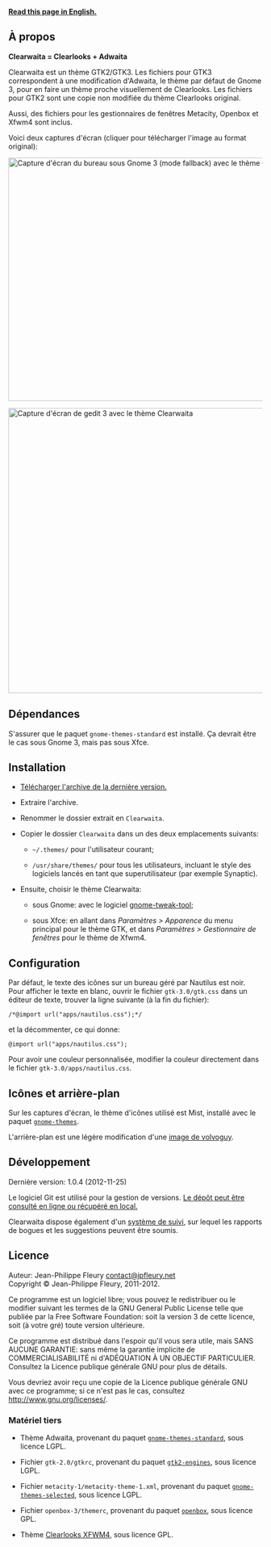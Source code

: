<p lang="en"><strong><a hreflang="en" href="http://www.jpfleury.net/en/software/clearwaita.php">Read this page in English.</a></strong></p>

## À propos

**Clearwaita = Clearlooks + Adwaita**

Clearwaita est un thème GTK2/GTK3. Les fichiers pour GTK3 correspondent à une modification d'Adwaita, le thème par défaut de Gnome 3, pour en faire un thème proche visuellement de Clearlooks. Les fichiers pour GTK2 sont une copie non modifiée du thème Clearlooks original.

Aussi, des fichiers pour les gestionnaires de fenêtres Metacity, Openbox et Xfwm4 sont inclus.

Voici deux captures d'écran (cliquer pour télécharger l'image au format original):

<a href="http://jpfleury.indefero.net/p/clearwaita/source/tree/master/doc/exemple1.png"><img src="http://jpfleury.indefero.net/p/clearwaita/source/tree/master/doc/exemple1.png" alt="Capture d'écran du bureau sous Gnome 3 (mode fallback) avec le thème Clearwaita" width="684" height="482" /></a>

<a href="http://jpfleury.indefero.net/p/clearwaita/source/tree/master/doc/exemple2.png"><img src="http://jpfleury.indefero.net/p/clearwaita/source/tree/master/doc/exemple2.png" alt="Capture d'écran de gedit 3 avec le thème Clearwaita" width="684" height="565" /></a>

## Dépendances

S'assurer que le paquet `gnome-themes-standard` est installé. Ça devrait être le cas sous Gnome 3, mais pas sous Xfce.

## Installation

- [Télécharger l'archive de la dernière version.](http://jpfleury.indefero.net/p/clearwaita/source/download/master/)

- Extraire l'archive.

- Renommer le dossier extrait en `Clearwaita`.

- Copier le dossier `Clearwaita` dans un des deux emplacements suivants:

	- `~/.themes/` pour l'utilisateur courant;
	
	- `/usr/share/themes/` pour tous les utilisateurs, incluant le style des logiciels lancés en tant que superutilisateur (par exemple Synaptic).

- Ensuite, choisir le thème Clearwaita:

	- sous Gnome: avec le logiciel [gnome-tweak-tool](https://live.gnome.org/GnomeTweakTool);
	
	- sous Xfce: en allant dans *Paramètres > Apparence* du menu principal pour le thème GTK, et dans *Paramètres > Gestionnaire de fenêtres* pour le thème de Xfwm4.

## Configuration

Par défaut, le texte des icônes sur un bureau géré par Nautilus est noir. Pour afficher le texte en blanc, ouvrir le fichier `gtk-3.0/gtk.css` dans un éditeur de texte, trouver la ligne suivante (à la fin du fichier):

    /*@import url("apps/nautilus.css");*/

et la décommenter, ce qui donne:

    @import url("apps/nautilus.css");

Pour avoir une couleur personnalisée, modifier la couleur directement dans le fichier `gtk-3.0/apps/nautilus.css`.

## Icônes et arrière-plan

Sur les captures d'écran, le thème d'icônes utilisé est Mist, installé avec le paquet [`gnome-themes`](http://packages.ubuntu.com/oneiric/gnome-themes).

L'arrière-plan est une légère modification d'une [image de volvoguy](http://www.volvoguy.net/ubuntu/).

## Développement

Dernière version: 1.0.4 (2012-11-25)

Le logiciel Git est utilisé pour la gestion de versions. [Le dépôt peut être consulté en ligne ou récupéré en local.][git]

Clearwaita dispose également d'un [système de suivi], sur lequel les rapports de bogues et les suggestions peuvent être soumis.

[git]: http://jpfleury.indefero.net/p/clearwaita/source/tree/master/
[système de suivi]: http://jpfleury.indefero.net/p/clearwaita/issues/

## Licence

Auteur: Jean-Philippe Fleury <contact@jpfleury.net>  
Copyright © Jean-Philippe Fleury, 2011-2012.

Ce programme est un logiciel libre; vous pouvez le redistribuer ou le
modifier suivant les termes de la GNU General Public License telle que
publiée par la Free Software Foundation: soit la version 3 de cette
licence, soit (à votre gré) toute version ultérieure.

Ce programme est distribué dans l'espoir qu'il vous sera utile, mais SANS
AUCUNE GARANTIE: sans même la garantie implicite de COMMERCIALISABILITÉ
ni d'ADÉQUATION À UN OBJECTIF PARTICULIER. Consultez la Licence publique
générale GNU pour plus de détails.

Vous devriez avoir reçu une copie de la Licence publique générale GNU avec
ce programme; si ce n'est pas le cas, consultez
<http://www.gnu.org/licenses/>.

### Matériel tiers

- Thème Adwaita, provenant du paquet [`gnome-themes-standard`](http://packages.ubuntu.com/oneiric/gnome-themes-standard), sous licence LGPL.

- Fichier `gtk-2.0/gtkrc`, provenant du paquet [`gtk2-engines`](http://packages.ubuntu.com/oneiric/gtk2-engines), sous licence LGPL.

- Fichier `metacity-1/metacity-theme-1.xml`, provenant du paquet [`gnome-themes-selected`](http://packages.ubuntu.com/oneiric/gnome-themes-selected), sous licence LGPL.

- Fichier `openbox-3/themerc`, provenant du paquet [`openbox`](http://packages.ubuntu.com/oneiric/openbox), sous licence GPL.

- Thème [Clearlooks XFWM4](http://xfce-look.org/content/show.php/Clearlooks+for+XFWM4?content=137055), sous licence GPL.

